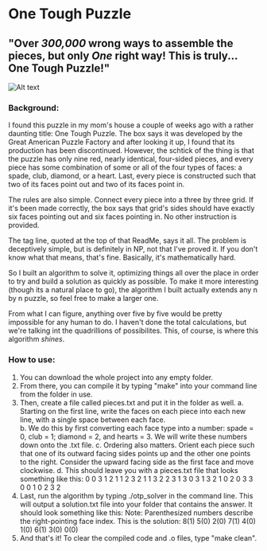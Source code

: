 # One Tough Puzzle

## "Over *300,000* wrong ways to assemble the pieces, but only *One* right way! This is truly... One Tough Puzzle!"

![Alt text](https://www.google.com/url?sa=i&url=https%3A%2F%2Fwww.ebay.com%2Fitm%2F166223498612%3Fchn%3Dps%26mkevt%3D1%26mkcid%3D28&psig=AOvVaw2XXKLnJg6IMqkd-JlQy_DU&ust=1699762527616000&source=images&cd=vfe&opi=89978449&ved=0CBIQjRxqFwoTCJD6vIOLu4IDFQAAAAAdAAAAABAZ)

### Background:

I found this puzzle in my mom's house a couple of weeks ago with a rather 
daunting title: One Tough Puzzle. The box says it was developed by the Great
American Puzzle Factory and after looking it up, I found that its production 
has been discontinued. However, the schtick of the thing is that the puzzle has 
only nine red, nearly identical, four-sided pieces, and every piece has some 
combination of some or all of the four types of faces: a spade, club, diamond, 
or a heart. Last, every piece is constructed such that two of its faces point 
out and two of its faces point in.

The rules are also simple. Connect every piece into a three by three grid. If it's 
been made correctly, the box says that grid's sides should have exactly six faces 
pointing out and six faces pointing in. No other instruction is provided. 

The tag line, quoted at the top of that ReadMe, says it all. The problem is deceptively
simple, but is definitely in NP, not that I've proved it. If you don't know what that
means, that's fine. Basically, it's mathematically hard.

So I built an algorithm to solve it, optimizing things all over the place in order to
try and build a solution as quickly as possible. To make it more interesting (though 
its a natural place to go), the algorithm I built actually extends any n by n puzzle, 
so feel free to make a larger one.

From what I can figure, anything over five by five would be pretty impossible for any human
to do. I haven't done the total calculations, but we're talking int the quadrillions of 
possibilites. This, of course, is where this algorithm *shines*. 

### How to use:

1. You can download the whole project into any empty folder. 
2. From there, you can compile it by typing "make" into your command line from the folder in use.
3. Then, create a file called pieces.txt and put it in the folder as well. 
    a. Starting on the first line, write the faces on each piece into each new line, with a single
       space between each face.  
    b. We do this by first converting each face type into a number: spade = 0, club = 1; diamond = 2,
       and hearts = 3. We will write these numbers down onto the .txt file.
    c. Ordering also matters. Orient each piece such that one of its outward facing sides points up
       and the other one points to the right. Consider the upward facing side as the first face and
       move clockwise. 
    d. This should leave you with a pieces.txt file that looks something like this:
        0 0 3 1
        2 1 1 2
        3 2 1 1
        3 2 2 3
        1 3 0 3
        1 3 2 1
        0 2 0 3
        3 0 0 1
        0 2 3 2
4. Last, run the algorithm by typing ./otp_solver in the command line. This will output a solution.txt
   file into your folder that contains the answer. It should look something like this:
    Note: Parenthesized numbers describe the right-pointing face index.
    This is the solution:
    8(1) 5(0) 2(0)
    7(1) 4(0) 1(0)
    6(1) 3(0) 0(0)
5. And that's it! To clear the compiled code and .o files, type "make clean". 
